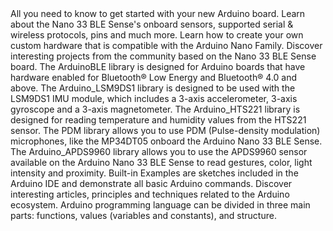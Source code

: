 <EssentialsColumn title="Guides">
  <EssentialElement title="Quickstart Guide" type="getting-started" link="/software/ide-v2/tutorials/ide-v2-board-manager#mbed-os-nano">
    All you need to know to get started with your new Arduino board.
  </EssentialElement>

  <EssentialElement title="BLE Sense Cheat Sheet" type="tutorial" link="/tutorials/nano-33-ble-sense/cheat-sheet">
    Learn about the Nano 33 BLE Sense's onboard sensors, supported serial & wireless protocols, pins and much more.
  </EssentialElement>

  <EssentialElement title="Nano Hardware Design Guide" type="tutorial" link="/learn/hardware/nano-pcb-guide">
    Learn how to create your own custom hardware that is compatible with the Arduino Nano Family.
  </EssentialElement>

  <EssentialElement title="Community Projects" type="tutorial" link="/tutorials/nano-33-ble-sense/community-projects">
    Discover interesting projects from the community based on the Nano 33 BLE Sense board.
  </EssentialElement>

</EssentialsColumn>

<EssentialsColumn title="Suggested Libraries">

  <EssentialElement title="ArduinoBLE" type="library" link="https://www.arduino.cc/en/Reference/ArduinoBLE">
The ArduinoBLE library is designed for Arduino boards that have hardware enabled for Bluetooth® Low Energy and Bluetooth® 4.0 and above. 
  </EssentialElement>

  <EssentialElement title="Arduino_LSM9DS1" type="library" link="https://www.arduino.cc/en/Reference/ArduinoLSM9DS1">
The Arduino_LSM9DS1 library is designed to be used with the LSM9DS1 IMU module, which includes a 3-axis accelerometer, 3-axis gyroscope and a 3-axis magnetometer. 
  </EssentialElement>

  <EssentialElement title="Arduino_HTS221" type="library" link="https://www.arduino.cc/en/Reference/ArduinoHTS221">
The Arduino_HTS221 library is designed for reading temperature and humidity values from the HTS221 sensor.
  </EssentialElement>

  <EssentialElement title="PDM" type="library" link="https://www.arduino.cc/en/Reference/PDM">
The PDM library allows you to use PDM (Pulse-density modulation) microphones, like the MP34DT05 onboard the Arduino Nano 33 BLE Sense.
  </EssentialElement>

  <EssentialElement title="Arduino_APDS9960" type="library" link="https://www.arduino.cc/en/Reference/ArduinoAPDS9960">
The Arduino_APDS9960 library allows you to use the APDS9960 sensor available on the Arduino Nano 33 BLE Sense to read gestures, color, light intensity and proximity.
  </EssentialElement>

</EssentialsColumn>

<EssentialsColumn title="Arduino Basics">
  <EssentialElement title="Built-in Examples" type="tutorial" link="/built-in-examples/">
    Built-in Examples are sketches included in the Arduino IDE and demonstrate all basic Arduino commands. 
  </EssentialElement>
  <EssentialElement title="Learn" type="resource" link="/learn/">
    Discover interesting articles, principles and techniques related to the Arduino ecosystem.
  </EssentialElement>
  <EssentialElement title="Language References" type="resource" link="https://www.arduino.cc/reference/en/">
  Arduino programming language can be divided in three main parts: functions, values (variables and constants), and structure.
  </EssentialElement>
</EssentialsColumn>